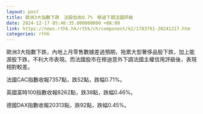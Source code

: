```yaml
---
layout: post
title: 歐洲3大指數下跌　法股低收0.7%　穆迪下調法國評級
date: 2024-12-17 05:46:35.000000000 +08:00
link: https://news.rthk.hk/rthk/ch/component/k2/1783761-20241217.htm
categories: rthk
---
```


歐洲3大指數下跌，內地上月零售數據差過預期，拖累大型奢侈品股下跌，加上能源股下跌，不利大市表現。而法國股市在穆迪意外下調法國主權信用評級後，表現相對較差。

法國CAC指數收報7357點，跌52點，跌幅0.71%。

英國富時100指數收報8262點，跌38點，跌幅0.46%。

德國DAX指數收報20313點，跌92點，跌幅0.45%。
